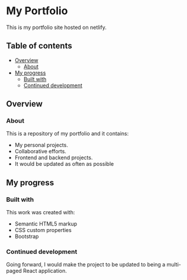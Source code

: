 # My Portfolio

This is my portfolio site hosted on netlify. 

## Table of contents

- [Overview](#overview)
  - [About](#about)
- [My progress](#my-progress)
  - [Built with](#built-with)
  - [Continued development](#continued-development)

## Overview

### About

This is a repository of my portfolio and it contains:

- My personal projects.
- Collaborative efforts.
- Frontend and backend projects.
- It would be updated as often as possible 

## My progress

### Built with

This work was created with:

- Semantic HTML5 markup
- CSS custom properties
- Bootstrap

### Continued development

Going forward, I would make the project to be updated to being a multi-paged React application.